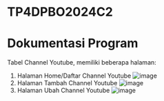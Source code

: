 # TP4DPBO2024C2

# Dokumentasi Program
Tabel Channel Youtube, memiliki beberapa halaman:
1. Halaman Home/Daftar Channel Youtube
![image](https://github.com/daffahag123/TP4DPBO2024C2-/assets/135239333/75edb880-b4ba-497b-8cb4-09b477ca5873)
2. Halaman Tambah Channel Youtube
![image](https://github.com/daffahag123/TP4DPBO2024C2-/assets/135239333/c54746b3-c968-4571-a7bb-cff7b0b5bfe0)
3. Halaman Ubah Channel Youtube
![image](https://github.com/daffahag123/TP4DPBO2024C2-/assets/135239333/d2a519c6-b4f0-4104-9178-4cb8a72c6dc2)

